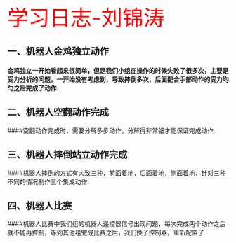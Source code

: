 <font color=red size=40>学习日志-刘锦涛</font>

## 一、机器人金鸡独立动作

####           金鸡独立一开始看起来很简单，但是我们小组在操作的时候失败了很多次，主要是受力分析的问题，一开始没有考虑到，导致摔倒多次，后面配合手部动作的受力均匀之后完成了动作.

## 二、机器人空翻动作完成

####空翻动作完成时，需要分解多步动作，分解得非常细才能保证完成动作.

## 三、机器人摔倒站立动作完成

####机器人摔倒的方式有大致三种，前面着地，后面着地，侧面着地，针对三种不同的情况制作三个集成动作.

## 四、机器人比赛

####机器人比赛中我们组的机器人遥控器信号出现问题，每次完成两个动作之后就不能再控制，等到其他组完成比赛之后，我们换了控制器，重新配置了